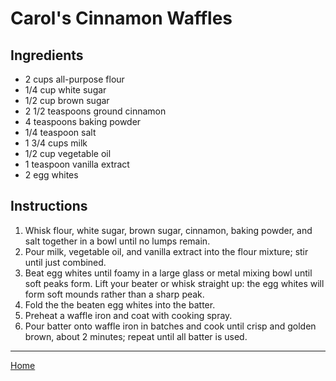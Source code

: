 # Carol's Cinnamon Waffles

## Ingredients
- 2 cups all-purpose flour
- 1/4 cup white sugar
- 1/2 cup brown sugar
- 2 1/2 teaspoons ground cinnamon
- 4 teaspoons baking powder
- 1/4 teaspoon salt
- 1 3/4 cups milk
- 1/2 cup vegetable oil
- 1 teaspoon vanilla extract
- 2 egg whites

## Instructions
1. Whisk flour, white sugar, brown sugar, cinnamon, baking powder, and salt together in a bowl until no lumps remain.
1. Pour milk, vegetable oil, and vanilla extract into the flour mixture; stir until just combined.
1. Beat egg whites until foamy in a large glass or metal mixing bowl until soft peaks form. Lift your beater or whisk straight up: the egg whites will form soft mounds rather than a sharp peak.
1. Fold the the beaten egg whites into the batter.
1. Preheat a waffle iron and coat with cooking spray.
1. Pour batter onto waffle iron in batches and cook until crisp and golden brown, about 2 minutes; repeat until all batter is used.

---
[Home](../)
